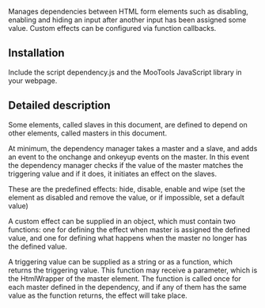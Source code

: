 Manages dependencies between HTML form elements such as disabling, enabling and hiding an input after
another input has been assigned some value. Custom effects can be configured via
function callbacks.

Installation
--------------------
Include the script dependency.js and the MooTools JavaScript library in your webpage.

Detailed description
--------------------
Some elements, called slaves in this document, are defined to depend on other elements, called masters in this document.

At minimum, the dependency manager takes a master and a slave, and adds an event to the onchange and onkeyup events on the master. In this event the dependency manager checks if the value of the master matches the triggering value and if it does, it initiates an effect on the slaves.

These are the predefined effects: hide, disable, enable and wipe (set the element as disabled and remove the value, or if impossible, set a default value) 

A custom effect can be supplied in an object, which must contain two functions: one for defining the effect when master is assigned the defined value, and one for defining what happens when the master no longer has the defined value.

A triggering value can be supplied as a string or as a function, which returns the triggering value. This function may receive a parameter, which is the HtmlWrapper of the master element. The function is called once for each master defined in the dependency, and if any of them has the same value as the function returns, the effect will take place.
